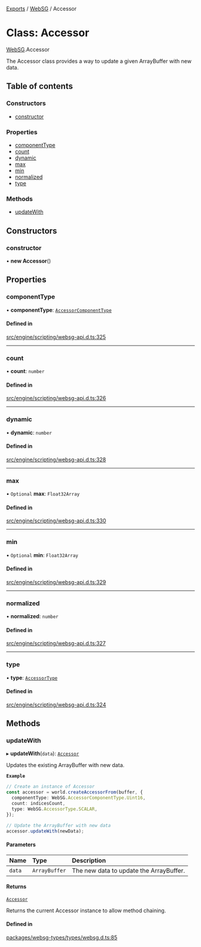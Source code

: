 [Exports](../modules.md) / [WebSG](../modules/websg) / Accessor

# Class: Accessor

[WebSG](../modules/WebSG.md).Accessor

The Accessor class provides a way to update a given ArrayBuffer
with new data.

## Table of contents

### Constructors

- [constructor](WebSG.Accessor.md#constructor)

### Properties

- [componentType](WebSG.Accessor.md#componenttype)
- [count](WebSG.Accessor.md#count)
- [dynamic](WebSG.Accessor.md#dynamic)
- [max](WebSG.Accessor.md#max)
- [min](WebSG.Accessor.md#min)
- [normalized](WebSG.Accessor.md#normalized)
- [type](WebSG.Accessor.md#type)

### Methods

- [updateWith](WebSG.Accessor.md#updatewith)

## Constructors

### constructor

• **new Accessor**()

## Properties

### componentType

• **componentType**: [`AccessorComponentType`](../enums/WebSG.AccessorComponentType.md)

#### Defined in

[src/engine/scripting/websg-api.d.ts:325](https://github.com/matrix-org/thirdroom/blob/1005fb3d/src/engine/scripting/websg-api.d.ts#L325)

---

### count

• **count**: `number`

#### Defined in

[src/engine/scripting/websg-api.d.ts:326](https://github.com/matrix-org/thirdroom/blob/1005fb3d/src/engine/scripting/websg-api.d.ts#L326)

---

### dynamic

• **dynamic**: `number`

#### Defined in

[src/engine/scripting/websg-api.d.ts:328](https://github.com/matrix-org/thirdroom/blob/1005fb3d/src/engine/scripting/websg-api.d.ts#L328)

---

### max

• `Optional` **max**: `Float32Array`

#### Defined in

[src/engine/scripting/websg-api.d.ts:330](https://github.com/matrix-org/thirdroom/blob/1005fb3d/src/engine/scripting/websg-api.d.ts#L330)

---

### min

• `Optional` **min**: `Float32Array`

#### Defined in

[src/engine/scripting/websg-api.d.ts:329](https://github.com/matrix-org/thirdroom/blob/1005fb3d/src/engine/scripting/websg-api.d.ts#L329)

---

### normalized

• **normalized**: `number`

#### Defined in

[src/engine/scripting/websg-api.d.ts:327](https://github.com/matrix-org/thirdroom/blob/1005fb3d/src/engine/scripting/websg-api.d.ts#L327)

---

### type

• **type**: [`AccessorType`](../enums/WebSG.AccessorType.md)

#### Defined in

[src/engine/scripting/websg-api.d.ts:324](https://github.com/matrix-org/thirdroom/blob/1005fb3d/src/engine/scripting/websg-api.d.ts#L324)

## Methods

### updateWith

▸ **updateWith**(`data`): [`Accessor`](WebSG.Accessor.md)

Updates the existing ArrayBuffer with new data.

**`Example`**

```ts
// Create an instance of Accessor
const accessor = world.createAccessorFrom(buffer, {
  componentType: WebSG.AccessorComponentType.Uint16,
  count: indicesCount,
  type: WebSG.AccessorType.SCALAR,
});

// Update the ArrayBuffer with new data
accessor.updateWith(newData);
```

#### Parameters

| Name   | Type          | Description                             |
| :----- | :------------ | :-------------------------------------- |
| `data` | `ArrayBuffer` | The new data to update the ArrayBuffer. |

#### Returns

[`Accessor`](WebSG.Accessor.md)

Returns the current Accessor instance to allow
method chaining.

#### Defined in

[packages/websg-types/types/websg.d.ts:85](https://github.com/matrix-org/thirdroom/blob/1005fb3d/packages/websg-types/types/websg.d.ts#L85)
